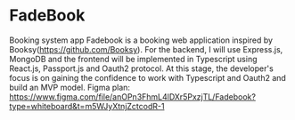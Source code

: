 # FadeBook
Booking system app
Fadebook is a booking web application inspired by Booksy(https://github.com/Booksy).
For the backend, I will use Express.js, MongoDB and the frontend will be implemented in Typescript using React.js, Passport.js and Oauth2 protocol.
At this stage, the developer's focus is on gaining the confidence to work with Typescript and Oauth2 and build an MVP model.
Figma plan: 
https://www.figma.com/file/anOPn3FhmL4lDXr5PxzjTL/Fadebook?type=whiteboard&t=m5WJyXtnjZctcodR-1
